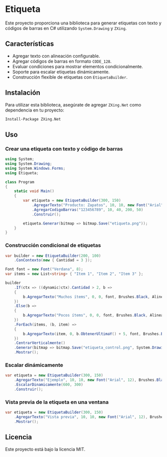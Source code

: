 # Etiqueta

Este proyecto proporciona una biblioteca para generar etiquetas con texto y códigos de barras en C# utilizando `System.Drawing` y `ZXing`.

## Características

- Agregar texto con alineación configurable.
- Agregar códigos de barras en formato `CODE_128`.
- Evaluar condiciones para mostrar elementos condicionalmente.
- Soporte para escalar etiquetas dinámicamente.
- Construcción flexible de etiquetas con `EtiquetaBuilder`.

## Instalación

Para utilizar esta biblioteca, asegúrate de agregar `ZXing.Net` como dependencia en tu proyecto:

```sh
Install-Package ZXing.Net
```

## Uso

### Crear una etiqueta con texto y código de barras

```csharp
using System;
using System.Drawing;
using System.Windows.Forms;
using Etiqueta;

class Program
{
    static void Main()
    {
        var etiqueta = new EtiquetaBuilder(300, 150)
            .AgregarTexto("Producto: Zapatos", 10, 10, new Font("Arial", 12), Brushes.Black)
            .AgregarCodigoBarras("123456789", 10, 40, 200, 50)
            .Construir();

        etiqueta.Generar(bitmap => bitmap.Save("etiqueta.png"));
    }
}
```

### Construcción condicional de etiquetas

```csharp
var builder = new EtiquetaBuilder(200, 100)
    .ConContexto(new { Cantidad = 3 });

Font font = new Font("Verdana", 8);
var items = new List<string> { "Item 1", "Item 2", "Item 3" };

builder
    .If(ctx => ((dynamic)ctx).Cantidad > 2, b =>
    {
        b.AgregarTexto("Muchos ítems", 0, 0, font, Brushes.Black, AlineacionHorizontal.Centro);
    })
    .Else(b =>
    {
        b.AgregarTexto("Pocos ítems", 0, 0, font, Brushes.Black, AlineacionHorizontal.Centro);
    })
    .ForEach(items, (b, item) =>
    {
        b.AgregarTexto(item, 0, b.ObtenerUltimaY() + 5, font, Brushes.Blue, AlineacionHorizontal.Izquierda);
    })
    .CentrarVerticalmente()
    .Generar(bitmap => bitmap.Save("etiqueta_control.png", System.Drawing.Imaging.ImageFormat.Png))
    .Mostrar();
```

### Escalar dinámicamente

```csharp
var etiqueta = new EtiquetaBuilder(300, 150)
    .AgregarTexto("Ejemplo", 10, 10, new Font("Arial", 12), Brushes.Black)
    .EscalarDinamicamente(600, 300)
    .Construir();
```

### Vista previa de la etiqueta en una ventana

```csharp
var etiqueta = new EtiquetaBuilder(300, 150)
    .AgregarTexto("Vista previa", 10, 10, new Font("Arial", 12), Brushes.Black)
    .Mostrar();
```

## Licencia

Este proyecto está bajo la licencia MIT.
